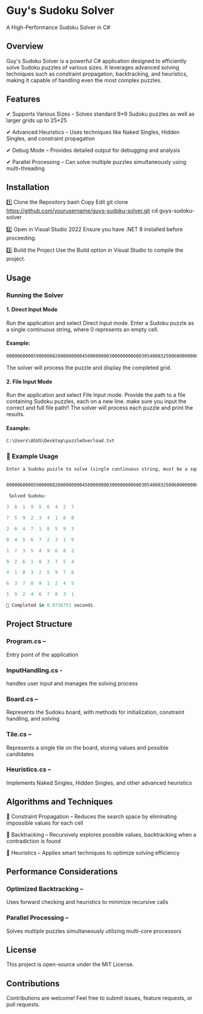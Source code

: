 # Guy's Sudoku Solver
A High-Performance Sudoku Solver in C#
## Overview
Guy's Sudoku Solver is a powerful C# application designed to efficiently solve Sudoku puzzles of various sizes. It leverages advanced solving techniques such as constraint propagation, backtracking, and heuristics, making it capable of handling even the most complex puzzles.

## Features
✔ Supports Various Sizes – Solves standard 9×9 Sudoku puzzles as well as larger grids up to 25×25

✔ Advanced Heuristics – Uses techniques like Naked Singles, Hidden Singles, and constraint propagation

✔ Debug Mode – Provides detailed output for debugging and analysis

✔ Parallel Processing – Can solve multiple puzzles simultaneously using multi-threading

## Installation
1️⃣ Clone the Repository
bash
Copy
Edit
git clone https://github.com/yourusername/guys-sudoku-solver.git
cd guys-sudoku-solver

2️⃣ Open in Visual Studio 2022
Ensure you have .NET 8 installed before proceeding.

3️⃣ Build the Project
Use the Build option in Visual Studio to compile the project.

## Usage
### Running the Solver
#### 1. Direct Input Mode
Run the application and select Direct Input mode.
Enter a Sudoku puzzle as a single continuous string, where 0 represents an empty cell.

#### Example:

```bash
000006000059000008200008000045000000003000000006003054000325006000000000000000000
```
The solver will process the puzzle and display the completed grid.

#### 2. File Input Mode
Run the application and select File Input mode.
Provide the path to a file containing Sudoku puzzles, each on a new line. make sure you input the correct and full file path!!
The solver will process each puzzle and print the results.

#### Example:

```bash
C:\Users\ASUS\Desktop\puzzleOverload.txt
```
### 📝 Example Usage
```bash
Enter a Sudoku puzzle to solve (single continuous string, must be a square, 0 indicates empty space), or 'quit' to quit:


000006000059000008200008000045000000003000000006003054000325006000000000000000000
```

```c#
 Solved Sudoku:

3  8  1  9  5  6  4  2  7

7  5  9  2  3  4  1  6  8

2  6  4  7  1  8  5  9  3

8  4  5  6  7  2  3  1  9

1  7  3  5  4  9  6  8  2

9  2  6  1  8  3  7  5  4

4  1  8  3  2  5  9  7  6

6  3  7  8  9  1  2  4  5

5  9  2  4  6  7  8  3  1

🔹 Completed in 0.0716753 seconds.
```
## Project Structure
### Program.cs – 
Entry point of the application

### InputHandling.cs -
handles user input and manages the solving process
### Board.cs –
 Represents the Sudoku board, with methods for initialization, constraint handling, and solving
### Tile.cs – 
Represents a single tile on the board, storing values and possible candidates
### Heuristics.cs –
 Implements Naked Singles, Hidden Singles, and other advanced heuristics

## Algorithms and Techniques

🔹 Constraint Propagation – Reduces the search space by eliminating impossible values for each cell

🔹 Backtracking – Recursively explores possible values, backtracking when a contradiction is found

🔹 Heuristics – Applies smart techniques to optimize solving efficiency

## Performance Considerations
### Optimized Backtracking –
 Uses forward checking and heuristics to minimize recursive calls
### Parallel Processing –
 Solves multiple puzzles simultaneously utilizing multi-core processors

## License

This project is open-source under the MIT License.

## Contributions
Contributions are welcome! Feel free to submit issues, feature requests, or pull requests.
